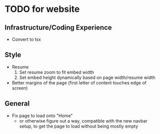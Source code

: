 # TODO for website

## Infrastructure/Coding Experience
- Convert to tsx

## Style
- Resume
    1. Set resume zoom to fit embed width
    2. Set embed height dynamically based on page width/resume width
- Better margins of the page (first letter of content touches edge of screen)

## General
- Fix page to load onto "Home"
    - or otherwise figure out a way, compatible with the new navbar setup,
      to get the page to load without being mostly empty

